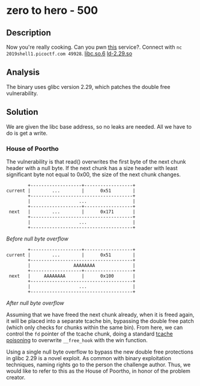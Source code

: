 # zero to hero - 500

## Description
Now you're really cooking. Can you pwn [this]() service?. Connect with `nc 2019shell1.picoctf.com 49928`. [libc.so.6]() [ld-2.29.so]()

## Analysis
The binary uses glibc version 2.29, which patches the double free vulnerability.

## Solution
We are given the libc base address, so no leaks are needed. All we have to do is get a write.

### House of Poortho

The vulnerability is that read() overwrites the first byte of the next chunk header with a null byte. If the next chunk has a size header with least significant byte not equal to 0x00, the size of the next chunk changes. 

```
        +-------------------+------------------+
current |        ...        |      0x51        |
        +--------------------------------------+
        |                  ...                 |
        +-------------------+------------------+
 next   |        ...        |      0x171       |
        +--------------------------------------+
        |                  ...                 |
        +--------------------------------------+
```
*Before null byte overflow*

```
        +-------------------+------------------+
current |        ...        |      0x51        |
        +--------------------------------------+
        |                AAAAAAAA              |
        +-------------------+------------------+
 next   |     AAAAAAAA      |      0x100       |
        +--------------------------------------+
        |                  ...                 |
        +--------------------------------------+
```
*After null byte overflow*

Assuming that we have freed the next chunk already, when it is freed again, it will be placed into a separate tcache bin, bypassing the double free patch (which only checks for chunks within the same bin). From here, we can control the `fd` pointer of the tcache chunk, doing a standard [tcache poisoning](https://github.com/shellphish/how2heap/blob/master/glibc_2.26/tcache_poisoning.c) to overwrite `__free_hook` with the win function.

Using a single null byte overflow to bypass the new double free protections in glibc 2.29 is a novel exploit. As common with binary exploitation techniques, naming rights go to the person the challenge author. Thus, we would like to refer to this as the House of Poortho, in honor of the problem creator. 